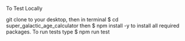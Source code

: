 To Test Locally

git clone to your desktop, then in terminal $ cd super_galactic_age_calculator then $ npm install -y to install all required packages. To run tests type $ npm run test 
